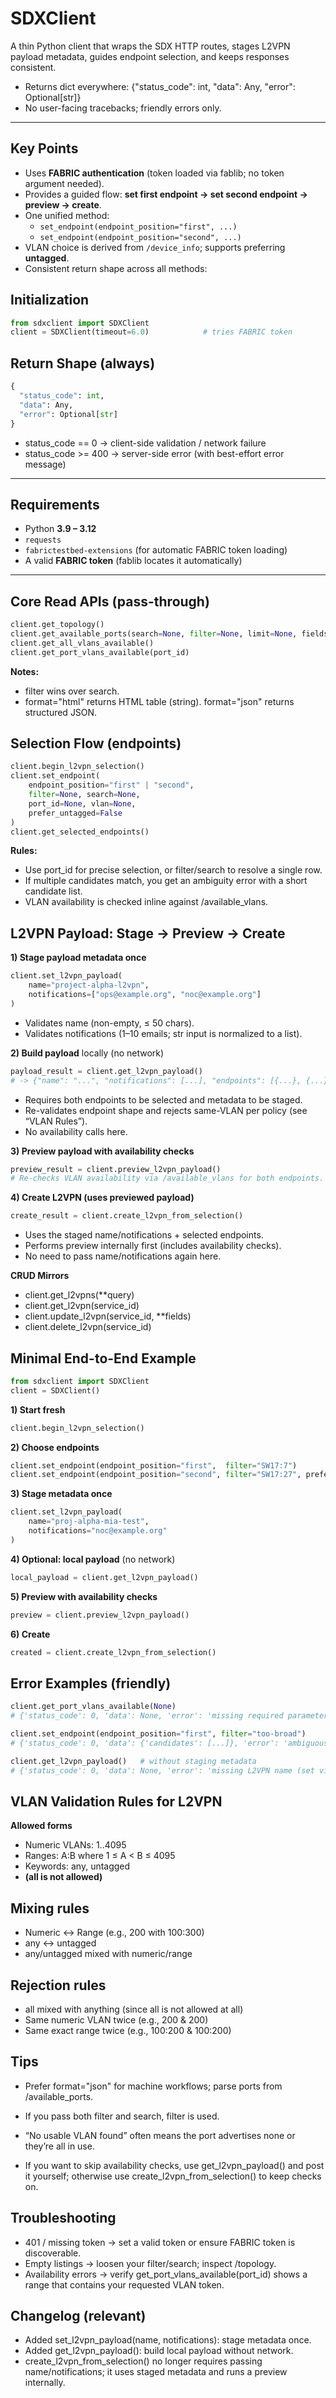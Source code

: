 # SDXClient

A thin Python client that wraps the SDX HTTP routes, stages L2VPN payload metadata, guides endpoint selection, and keeps responses consistent.

- Returns dict everywhere: {"status_code": int, "data": Any, "error": Optional[str]}
- No user-facing tracebacks; friendly errors only.

---

## Key Points

- Uses **FABRIC authentication** (token loaded via fablib; no token argument needed).  
- Provides a guided flow: **set first endpoint → set second endpoint → preview → create**.  
- One unified method:  
  - `set_endpoint(endpoint_position="first", ...)`  
  - `set_endpoint(endpoint_position="second", ...)`  
- VLAN choice is derived from `/device_info`; supports preferring **untagged**.  
- Consistent return shape across all methods:  

## Initialization

```python
from sdxclient import SDXClient
client = SDXClient(timeout=6.0)            # tries FABRIC token
```

## Return Shape (always)

```python
{
  "status_code": int,
  "data": Any,
  "error": Optional[str]
}
```

- status_code == 0 → client-side validation / network failure
- status_code >= 400 → server-side error (with best-effort error message)
---

## Requirements

- Python **3.9 – 3.12**  
- `requests`  
- `fabrictestbed-extensions` (for automatic FABRIC token loading)  
- A valid **FABRIC token** (fablib locates it automatically)  

---

## Core Read APIs (pass-through)

```python
client.get_topology()
client.get_available_ports(search=None, filter=None, limit=None, fields=None, format="html|json")
client.get_all_vlans_available()
client.get_port_vlans_available(port_id)
```

**Notes:**
- filter wins over search.
- format="html" returns HTML table (string). format="json" returns structured JSON.

## Selection Flow (endpoints)

```python
client.begin_l2vpn_selection()
client.set_endpoint(
    endpoint_position="first" | "second",
    filter=None, search=None,
    port_id=None, vlan=None,
    prefer_untagged=False
)
client.get_selected_endpoints()
```

**Rules:**
- Use port_id for precise selection, or filter/search to resolve a single row.
- If multiple candidates match, you get an ambiguity error with a short candidate list.
- VLAN availability is checked inline against /available_vlans.

## L2VPN Payload: Stage → Preview → Create

**1) Stage payload metadata once**

```python
client.set_l2vpn_payload(
    name="project-alpha-l2vpn",
    notifications=["ops@example.org", "noc@example.org"]
)
```

- Validates name (non-empty, ≤ 50 chars).
- Validates notifications (1–10 emails; str input is normalized to a list).

**2) Build payload** locally (no network)
```python
payload_result = client.get_l2vpn_payload()
# -> {"name": "...", "notifications": [...], "endpoints": [{...}, {...}]}
```

- Requires both endpoints to be selected and metadata to be staged.
- Re-validates endpoint shape and rejects same-VLAN per policy (see “VLAN Rules”).
- No availability calls here.

**3) Preview payload with availability checks**
```python
preview_result = client.preview_l2vpn_payload()
# Re-checks VLAN availability via /available_vlans for both endpoints.
```

**4) Create L2VPN (uses previewed payload)**
```python
create_result = client.create_l2vpn_from_selection()
```

- Uses the staged name/notifications + selected endpoints.
- Performs preview internally first (includes availability checks).
- No need to pass name/notifications again here.

**CRUD Mirrors**
- client.get_l2vpns(**query)
- client.get_l2vpn(service_id)
- client.update_l2vpn(service_id, **fields)
- client.delete_l2vpn(service_id)

## Minimal End-to-End Example
```python
from sdxclient import SDXClient
client = SDXClient()
```

**1) Start fresh**
```python
client.begin_l2vpn_selection()
```

**2) Choose endpoints**
```python
client.set_endpoint(endpoint_position="first",  filter="SW17:7")
client.set_endpoint(endpoint_position="second", filter="SW17:27", prefer_untagged=True)
```

**3) Stage metadata once**
```python
client.set_l2vpn_payload(
    name="proj-alpha-mia-test",
    notifications="noc@example.org"
)
```

**4) Optional: local payload** (no network)
```python
local_payload = client.get_l2vpn_payload()
```

**5) Preview with availability checks**
```python
preview = client.preview_l2vpn_payload()
```

**6) Create**
```python
created = client.create_l2vpn_from_selection()
```

## Error Examples (friendly)
```python
client.get_port_vlans_available(None)
# {'status_code': 0, 'data': None, 'error': 'missing required parameter(s): port_id'}

client.set_endpoint(endpoint_position="first", filter="too-broad")
# {'status_code': 0, 'data': {'candidates': [...]}, 'error': 'ambiguous filter/search matched ...'}

client.get_l2vpn_payload()   # without staging metadata
# {'status_code': 0, 'data': None, 'error': 'missing L2VPN name (set via set_l2vpn_payload)'}
```

## VLAN Validation Rules for L2VPN

**Allowed forms**
- Numeric VLANs: 1..4095
- Ranges: A:B where 1 ≤ A < B ≤ 4095
- Keywords: any, untagged
- **(all is not allowed)**

## Mixing rules

- Numeric ↔ Range (e.g., 200 with 100:300)
- any ↔ untagged
- any/untagged mixed with numeric/range

## Rejection rules
- all mixed with anything (since all is not allowed at all)
- Same numeric VLAN twice (e.g., 200 & 200)
- Same exact range twice (e.g., 100:200 & 100:200)

## Tips

- Prefer format="json" for machine workflows; parse ports from /available_ports.
- If you pass both filter and search, filter is used.
- “No usable VLAN found” often means the port advertises none or they’re all in use.

- If you want to skip availability checks, use get_l2vpn_payload() and post it yourself; otherwise use create_l2vpn_from_selection() to keep checks on.

## Troubleshooting

- 401 / missing token → set a valid token or ensure FABRIC token is discoverable.
- Empty listings → loosen your filter/search; inspect /topology.
- Availability errors → verify get_port_vlans_available(port_id) shows a range that contains your requested VLAN token.

## Changelog (relevant)

- Added set_l2vpn_payload(name, notifications): stage metadata once.
- Added get_l2vpn_payload(): build local payload without network.
- create_l2vpn_from_selection() no longer requires passing name/notifications; it uses staged metadata and runs a preview internally.
